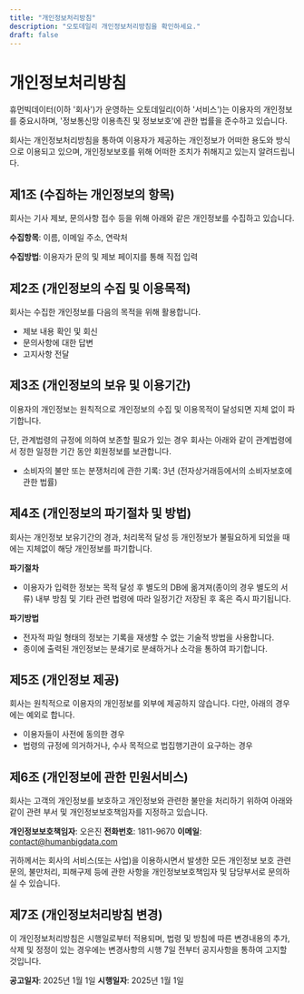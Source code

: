```yaml
---
title: "개인정보처리방침"
description: "오토데일리 개인정보처리방침을 확인하세요."
draft: false
---
```


# 개인정보처리방침

휴먼빅데이터(이하 '회사')가 운영하는 오토데일리(이하 '서비스')는 이용자의 개인정보를 중요시하며, '정보통신망 이용촉진 및 정보보호'에 관한 법률을 준수하고 있습니다. 

회사는 개인정보처리방침을 통하여 이용자가 제공하는 개인정보가 어떠한 용도와 방식으로 이용되고 있으며, 개인정보보호를 위해 어떠한 조치가 취해지고 있는지 알려드립니다.

## 제1조 (수집하는 개인정보의 항목)

회사는 기사 제보, 문의사항 접수 등을 위해 아래와 같은 개인정보를 수집하고 있습니다.

**수집항목**: 이름, 이메일 주소, 연락처

**수집방법**: 이용자가 문의 및 제보 페이지를 통해 직접 입력

## 제2조 (개인정보의 수집 및 이용목적)

회사는 수집한 개인정보를 다음의 목적을 위해 활용합니다.

- 제보 내용 확인 및 회신
- 문의사항에 대한 답변
- 고지사항 전달

## 제3조 (개인정보의 보유 및 이용기간)

이용자의 개인정보는 원칙적으로 개인정보의 수집 및 이용목적이 달성되면 지체 없이 파기합니다. 

단, 관계법령의 규정에 의하여 보존할 필요가 있는 경우 회사는 아래와 같이 관계법령에서 정한 일정한 기간 동안 회원정보를 보관합니다.

- 소비자의 불만 또는 분쟁처리에 관한 기록: 3년 (전자상거래등에서의 소비자보호에 관한 법률)

## 제4조 (개인정보의 파기절차 및 방법)

회사는 개인정보 보유기간의 경과, 처리목적 달성 등 개인정보가 불필요하게 되었을 때에는 지체없이 해당 개인정보를 파기합니다.

**파기절차**
- 이용자가 입력한 정보는 목적 달성 후 별도의 DB에 옮겨져(종이의 경우 별도의 서류) 내부 방침 및 기타 관련 법령에 따라 일정기간 저장된 후 혹은 즉시 파기됩니다.

**파기방법**
- 전자적 파일 형태의 정보는 기록을 재생할 수 없는 기술적 방법을 사용합니다.
- 종이에 출력된 개인정보는 분쇄기로 분쇄하거나 소각을 통하여 파기합니다.

## 제5조 (개인정보 제공)

회사는 원칙적으로 이용자의 개인정보를 외부에 제공하지 않습니다. 다만, 아래의 경우에는 예외로 합니다.

- 이용자들이 사전에 동의한 경우
- 법령의 규정에 의거하거나, 수사 목적으로 법집행기관이 요구하는 경우

## 제6조 (개인정보에 관한 민원서비스)

회사는 고객의 개인정보를 보호하고 개인정보와 관련한 불만을 처리하기 위하여 아래와 같이 관련 부서 및 개인정보보호책임자를 지정하고 있습니다.

**개인정보보호책임자**: 오은진
**전화번호**: 1811-9670
**이메일**: contact@humanbigdata.com

귀하께서는 회사의 서비스(또는 사업)을 이용하시면서 발생한 모든 개인정보 보호 관련 문의, 불만처리, 피해구제 등에 관한 사항을 개인정보보호책임자 및 담당부서로 문의하실 수 있습니다.

## 제7조 (개인정보처리방침 변경)

이 개인정보처리방침은 시행일로부터 적용되며, 법령 및 방침에 따른 변경내용의 추가, 삭제 및 정정이 있는 경우에는 변경사항의 시행 7일 전부터 공지사항을 통하여 고지할 것입니다.

**공고일자**: 2025년 1월 1일
**시행일자**: 2025년 1월 1일
